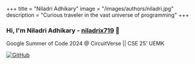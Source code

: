 +++
title = "Niladri Adhikary"
image = "/images/authors/niladri.jpg"
description = "Curious traveler in the vast universe of programming"
+++

### Hi, I'm Niladri Adhikary - [niladrix719](https://gitHub.com/niladrix719) 👋

Google Summer of Code 2024 @ CircuitVerse || CSE 25' UEMK

[![GitHub](https://img.shields.io/badge/github-%23121011.svg?style=for-the-badge&logo=github&logoColor=white)](https://github.com/niladrix719)